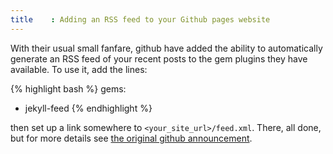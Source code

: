 ```yaml
---
title    : Adding an RSS feed to your Github pages website
---
```


With their usual small fanfare, github have added the ability to automatically generate an RSS feed of your recent posts to the gem plugins they have available. To use it, add the lines:

{% highlight bash %}
gems:
  - jekyll-feed
{% endhighlight %}

then set up a link somewhere to `<your_site_url>/feed.xml`. There, all done, but for more details see [the original github announcement](http://help.github.com/articles/atom-rss-feeds-for-github-pages).
